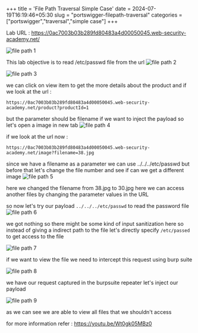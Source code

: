 +++
title = 'File Path Traversal Simple Case'
date = 2024-07-19T16:19:46+05:30
slug = "portswigger-filepath-traversal"
categories = ["portswigger","traversal","simple case"]
+++

Lab URL :
https://0ac7003b03b289fd80483a4d00050045.web-security-academy.net/

![file path 1](https://dl.dropbox.com/scl/fi/sbhjvs4a6qsuux87y3mgr/Pasted-image-20240514185624.png?rlkey=lpdn8fof8ux1lpgjo815qilnf&st=ec65qz7f&dl=0)

This lab objective is to  read /etc/passwd file from the url 
![file path 2](https://dl.dropbox.com/scl/fi/yrbpljg953p29tqwh0v1b/Pasted-image-20240514185739.png?rlkey=xfxsacqc9o4d95dlvegzu6e3p&st=9sezratp&dl=0)

![file path 3](https://dl.dropbox.com/scl/fi/nsht5hi4jnhnakgbro85o/Pasted-image-20240514190029.png?rlkey=t4ehh5q8lszfkoix8ghqpxsrl&st=5hgt1uen&dl=0)

we can click on view item to get the more details about the product and if we look at the url :
```
https://0ac7003b03b289fd80483a4d00050045.web-security-academy.net/product?productId=1
```
but the parameter should be filename if we want to inject the payload so let's open a image in new tab 
![file path 4](https://dl.dropbox.com/scl/fi/nfzv2hgir27rqck13mq72/Pasted-image-20240514190534.png?rlkey=tjwm9j0u4o722mragmrmyc7rv&st=g8o2d2io&dl=0)

if we look at the url now :
```
https://0ac7003b03b289fd80483a4d00050045.web-security-academy.net/image?filename=38.jpg
```
since we have a filename as a parameter we can use ../../../etc/passwd 
but before that let's change the file number and see if can we get a different image 
![file path 5](https://dl.dropbox.com/scl/fi/ykyvyr3ovmsr3ok4h0s1n/Pasted-image-20240514190736.png?rlkey=3uktgijn5zy593dqlubsosm36&st=30ko0xw0&dl=0)

here we changed the filename from 38.jpg to 30.jpg here we can access another files by changing the parameter values in the URL

so now let's try our payload `../../../etc/passwd` to read the password file 
![file path 6](https://dl.dropbox.com/scl/fi/o8tec6v067o4t19emsf8q/Pasted-image-20240514191137.png?rlkey=zhrd7ev57w1gk5ivf1wzzi89d&st=gaqggvrp&dl=0)

we got nothing so there might be some kind of input sanitization here so instead of giving a indirect path to the file let's directly specify `/etc/passed` to get access to the file

![file path 7](https://dl.dropbox.com/scl/fi/zf8zsdya2fmtmvuuds3qn/Pasted-image-20240514192015.png?rlkey=qev90wejla79fduqw26z14y6z&st=diouton0&dl=0)

if we want to view the file we need to intercept this request using burp suite

![file path 8](https://dl.dropbox.com/scl/fi/vgeds5unxu4ctbu81zc0h/Pasted-image-20240514192543.png?rlkey=rrlhpgdux00fplr94gd54bhy2&st=5xytxu2p&dl=0)

we have our request captured in the burpsuite repeater
let's inject our payload

![file path 9](https://dl.dropbox.com/scl/fi/d21tlwqw1m3j854m2qx45/Pasted-image-20240514192759.png?rlkey=ojjyrfd4avdhdriq76b9kjd7b&st=jb4duhfa&dl=0)

as we can see we are able to view all files that we shouldn't access

for more information refer : https://youtu.be/Wt0gk05MBz0

